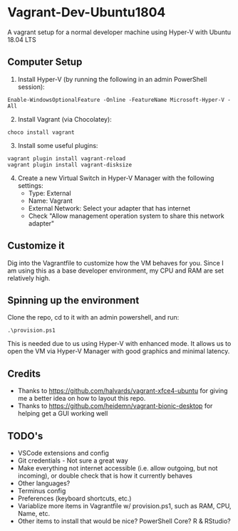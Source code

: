 # Vagrant-Dev-Ubuntu1804

A vagrant setup for a normal developer machine using Hyper-V with Ubuntu 18.04 LTS

## Computer Setup

1. Install Hyper-V (by running the following in an admin PowerShell session):
```
Enable-WindowsOptionalFeature -Online -FeatureName Microsoft-Hyper-V -All
```

2. Install Vagrant (via Chocolatey):
```
choco install vagrant
```

3. Install some useful plugins:
```
vagrant plugin install vagrant-reload
vagrant plugin install vagrant-disksize
```

4. Create a new Virtual Switch in Hyper-V Manager with the following settings:
    - Type: External
    - Name: Vagrant
    - External Network: Select your adapter that has internet
    - Check "Allow management operation system to share this network adapter"

## Customize it

Dig into the Vagrantfile to customize how the VM behaves for you. Since I am using this as a base developer environment, my CPU and RAM are set relatively high.

## Spinning up the environment

Clone the repo, cd to it with an admin powershell, and run:
```
.\provision.ps1
```

This is needed due to us using Hyper-V with enhanced mode. It allows us to open the VM via Hyper-V Manager with good graphics and minimal latency.

## Credits
- Thanks to https://github.com/halvards/vagrant-xfce4-ubuntu for giving me a better idea on how to layout this repo.
- Thanks to https://github.com/heidemn/vagrant-bionic-desktop for helping get a GUI working well

## TODO's

- VSCode extensions and config
- Git credentials - Not sure a great way
- Make everything not internet accessible (i.e. allow outgoing, but not incoming), or double check that is how it currently behaves
- Other languages?
- Terminus config
- Preferences (keyboard shortcuts, etc.)
- Variablize more items in Vagrantfile w/ provision.ps1, such as RAM, CPU, Name, etc.
- Other items to install that would be nice? PowerShell Core? R & RStudio?
